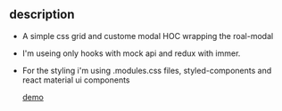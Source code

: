 ## description
- A simple css grid and custome modal HOC wrapping the roal-modal 
- I'm useing only hooks with mock api and redux with immer.
- For the styling i'm using .modules.css files, styled-components and react material ui components

    [demo](https://eran-or.github.io/users-grid/users)

